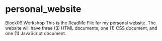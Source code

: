 # personal_website
Block09 Workshop
This is the ReadMe File for my personal website.  The website will have three (3) HTML documents, one (1) CSS document, and one (1) JavaScript document.
